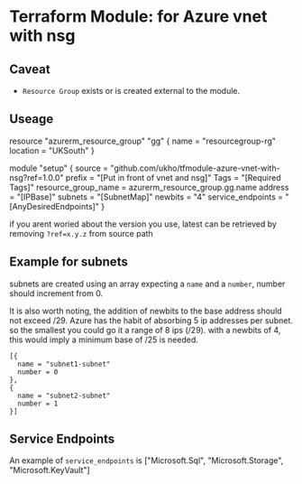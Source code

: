 # Terraform Module: for Azure vnet with nsg

## Caveat

- `Resource Group` exists or is created external to the module.

## Useage

resource "azurerm_resource_group" "gg" {
  name = "resourcegroup-rg"
  location = "UKSouth"
}

module "setup" {
  source                        = "github.com/ukho/tfmodule-azure-vnet-with-nsg?ref=1.0.0"
  prefix                        = "[Put in front of vnet and nsg]"
  Tags                          = "[Required Tags]"
  resource_group_name           = azurerm_resource_group.gg.name 
  address                       = "[IPBase]" 
  subnets                       = "[SubnetMap]"
  newbits                       = "4"
  service_endpoints             = "[AnyDesiredEndpoints]"
}

if you arent woried about the version you use, latest can be retrieved by removing `?ref=x.y.z` from source path

## Example for subnets

subnets are created using an array expecting a `name` and a `number`, number should increment from 0.

It is also worth noting, the addition of newbits to the base address should not exceed /29. Azure has the habit of absorbing 5 ip addresses per subnet. so the smallest you could go it a range of 8 ips (/29). with a newbits of 4, this would imply a minimum base of /25 is needed.

```
[{
  name = "subnet1-subnet"
  number = 0
},
{
  name = "subnet2-subnet"
  number = 1
}] 
```

## Service Endpoints

An example of `service_endpoints` is ["Microsoft.Sql", "Microsoft.Storage", "Microsoft.KeyVault"]
